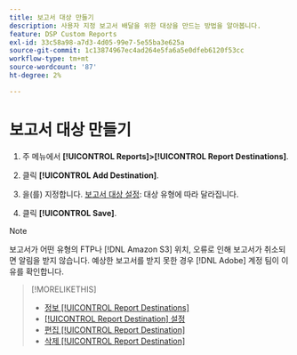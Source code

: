 ```yaml
---
title: 보고서 대상 만들기
description: 사용자 지정 보고서 배달을 위한 대상을 만드는 방법을 알아봅니다.
feature: DSP Custom Reports
exl-id: 33c58a98-a7d3-4d05-99e7-5e55ba3e625a
source-git-commit: 1c13874967ec4ad264e5fa6a5e0dfeb6120f53cc
workflow-type: tm+mt
source-wordcount: '87'
ht-degree: 2%

---
```


# 보고서 대상 만들기

1. 주 메뉴에서 **[!UICONTROL Reports]>[!UICONTROL Report Destinations]**.

1. 클릭 **[!UICONTROL Add Destination]**.

1. 을(를) 지정합니다. [보고서 대상 설정](/help/dsp/reports/report-destinations/report-destination-settings.md): 대상 유형에 따라 달라집니다.

1. 클릭 **[!UICONTROL Save]**.

>[!NOTE]
>
> 보고서가 어떤 유형의 FTP나 [!DNL Amazon S3] 위치, 오류로 인해 보고서가 취소되면 알림을 받지 않습니다. 예상한 보고서를 받지 못한 경우 [!DNL Adobe] 계정 팀이 이유를 확인합니다.

>[!MORELIKETHIS]
>
>* [정보 [!UICONTROL Report Destinations]](/help/dsp/reports/report-destinations/report-destination-about.md)
>* [[!UICONTROL Report Destination] 설정](/help/dsp/reports/report-destinations/report-destination-settings.md)
>* [편집 [!UICONTROL Report Destination]](/help/dsp/reports/report-destinations/report-destination-edit.md)
>* [삭제 [!UICONTROL Report Destination]](/help/dsp/reports/report-destinations/report-destination-delete.md)

